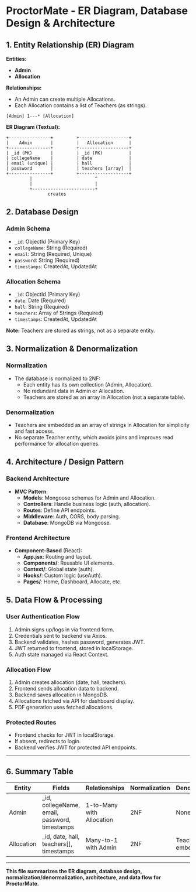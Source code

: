 # ProctorMate - ER Diagram, Database Design & Architecture

## 1. Entity Relationship (ER) Diagram

**Entities:**
- **Admin**
- **Allocation**

**Relationships:**
- An Admin can create multiple Allocations.
- Each Allocation contains a list of Teachers (as strings).

```
[Admin] 1---* [Allocation]
```

**ER Diagram (Textual):**

```
+----------------+         +-------------------+
|    Admin       |         |   Allocation      |
+----------------+         +-------------------+
| _id (PK)       |         | _id (PK)          |
| collegeName    |         | date              |
| email (unique) |         | hall              |
| password       |         | teachers [array]  |
+----------------+         +-------------------+
         |                        ^
         |                        |
         +------------------------+
                creates
```

## 2. Database Design

### **Admin Schema**
- `_id`: ObjectId (Primary Key)
- `collegeName`: String (Required)
- `email`: String (Required, Unique)
- `password`: String (Required)
- `timestamps`: CreatedAt, UpdatedAt

### **Allocation Schema**
- `_id`: ObjectId (Primary Key)
- `date`: Date (Required)
- `hall`: String (Required)
- `teachers`: Array of Strings (Required)
- `timestamps`: CreatedAt, UpdatedAt

**Note:** Teachers are stored as strings, not as a separate entity.

## 3. Normalization & Denormalization

### **Normalization**
- The database is normalized to 2NF:
  - Each entity has its own collection (Admin, Allocation).
  - No redundant data in Admin or Allocation.
  - Teachers are stored as an array in Allocation (not a separate table).

### **Denormalization**
- Teachers are embedded as an array of strings in Allocation for simplicity and fast access.
- No separate Teacher entity, which avoids joins and improves read performance for allocation queries.

## 4. Architecture / Design Pattern

### **Backend Architecture**
- **MVC Pattern**:
  - **Models**: Mongoose schemas for Admin and Allocation.
  - **Controllers**: Handle business logic (auth, allocation).
  - **Routes**: Define API endpoints.
  - **Middleware**: Auth, CORS, body parsing.
  - **Database**: MongoDB via Mongoose.

### **Frontend Architecture**
- **Component-Based** (React):
  - **App.jsx**: Routing and layout.
  - **Components/**: Reusable UI elements.
  - **Context/**: Global state (auth).
  - **Hooks/**: Custom logic (useAuth).
  - **Pages/**: Home, Dashboard, Allocate, etc.

## 5. Data Flow & Processing

### **User Authentication Flow**
1. Admin signs up/logs in via frontend form.
2. Credentials sent to backend via Axios.
3. Backend validates, hashes password, generates JWT.
4. JWT returned to frontend, stored in localStorage.
5. Auth state managed via React Context.

### **Allocation Flow**
1. Admin creates allocation (date, hall, teachers).
2. Frontend sends allocation data to backend.
3. Backend saves allocation in MongoDB.
4. Allocations fetched via API for dashboard display.
5. PDF generation uses fetched allocations.

### **Protected Routes**
- Frontend checks for JWT in localStorage.
- If absent, redirects to login.
- Backend verifies JWT for protected API endpoints.

---

## 6. Summary Table

| Entity      | Fields                                      | Relationships         | Normalization | Denormalization |
|-------------|---------------------------------------------|-----------------------|---------------|-----------------|
| Admin       | _id, collegeName, email, password, timestamps | 1-to-Many with Allocation | 2NF          | None            |
| Allocation  | _id, date, hall, teachers[], timestamps     | Many-to-1 with Admin  | 2NF           | Teachers embedded|

---

**This file summarizes the ER diagram, database design, normalization/denormalization, architecture, and data flow for ProctorMate.**